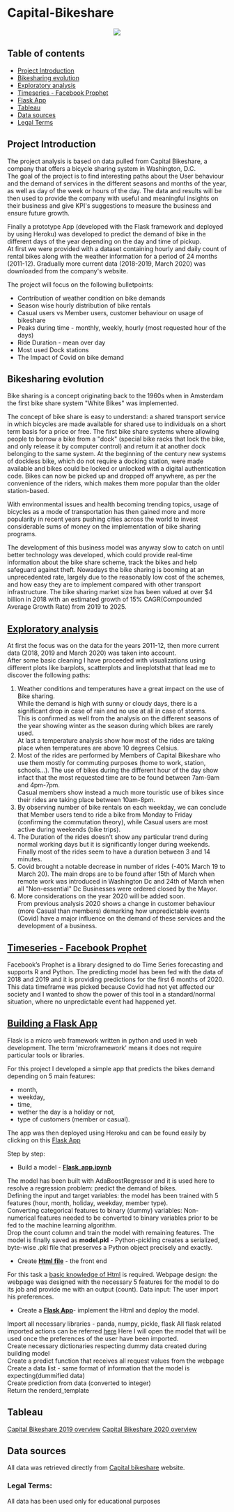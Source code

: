 # Capital-Bikeshare


<p align="center">
  <img src="https://user-images.githubusercontent.com/73824871/110596895-2c106100-8180-11eb-948e-7bc0658286f6.png">
</p> 

## Table of contents

* [Project Introduction](https://github.com/davidellavalle/Capital-Bikeshare/blob/main/README.md#project-introduction)  
* [Bikesharing evolution](https://github.com/davidellavalle/Capital-Bikeshare/blob/main/README.md#bikesharing---the-domain)
* [Exploratory analysis](https://github.com/davidellavalle/Capital-Bikeshare/blob/main/README.md#exploratory-analysis)
* [Timeseries - Facebook Prophet](https://github.com/davidellavalle/Capital-Bikeshare/blob/main/README.md#timeseries---facebook-prophet)
* [Flask App](https://github.com/davidellavalle/Capital-Bikeshare/blob/main/README.md#building-a-flask-app)
* [Tableau](https://github.com/davidellavalle/Capital-Bikeshare/blob/main/README.md#tableau)
* [Data sources](https://github.com/davidellavalle/Capital-Bikeshare/blob/main/README.md#data-sources)
* [Legal Terms](https://github.com/davidellavalle/Capital-Bikeshare/blob/main/README.md#legal-terms)
  
## Project Introduction

The project analysis is based on data pulled from Capital Bikeshare, a company that offers a bicycle sharing system in Washington, D.C.   
The goal of the project is to find interesting paths about the User behaviour and the demand of services in the different seasons and months of the year, as well as day of the week or hours of the day. The data and results will be then used to provide the company with useful and meaningful insights on their business and give KPI's suggestions to measure the business and ensure future growth.  

Finally a prototype App (developed with the Flask framework and deployed by using Heroku) was developed to predict the demand of bike in the different days of the year depending on the day and time of pickup.  
At first we were provided with a dataset containing hourly and daily count of rental bikes along with the weather information for a period of 24 months (2011-12). Gradually more current data (2018-2019, March 2020) was downloaded from the company's website.

The project will focus on the following bulletpoints:

- Contribution of weather condition on bike demands  
- Season wise hourly distribution of bike rentals
- Casual users vs Member users, customer behaviour on usage of bikeshare
- Peaks during time - monthly, weekly, hourly (most requested hour of the days)
- Ride Duration - mean over day
- Most used Dock stations
- The Impact of Covid on bike demand

## Bikesharing evolution

Bike sharing is a concept originating back to the 1960s when in Amsterdam the first bike share system "White Bikes" was implemented. 

The concept of bike share is easy to understand: a shared transport service in which bicycles are made available for shared use to individuals on a short term basis for a price or free. 
The first bike share systems where allowing people to borrow a bike from a "dock" (special bike racks that lock the bike, and only release it by computer control) and return it at another dock belonging to the same system. At the beginning of the century new systems of dockless bike, which do not require a docking station, were made available and bikes could be locked or unlocked with a digital authentication code. Bikes can now be picked up and dropped off anywhere, as per the convenience of the riders, which makes them more popular than the older station-based.

With environmental issues and health becoming trending topics, usage of bicycles as a mode of transportation has then gained more and more popularity in recent years pushing cities across the world to invest considerable sums of money on the implementation of bike sharing programs.

The development of this business model was anyway slow to catch on until better technology was developed, which could provide real-time information about the bike share scheme, track the bikes and help safeguard against theft.
Nowadays the bike sharing is booming at an unprecedented rate, largely due to the reasonably low cost of the schemes, and how easy they are to implement compared with other transport infrastructure.
The bike sharing market size has been valued at over $4 billion in 2018 with an estimated growth of 15% CAGR(Compounded Average Growth Rate) from 2019 to 2025.

## [Exploratory analysis](https://github.com/davidellavalle/Capital-Bikeshare/tree/main/2019)

At first the focus was on the data for the years 2011-12, then more current data (2018, 2019 and March 2020) was taken into account.  
After some basic cleaning I have proceeded with visualizations using different plots like barplots, scatterplots and lineplotsthat that lead me to discover the following paths:

1. Weather conditions and temperatures have a great impact on the use of Bike sharing.  
While the demand is high with sunny or cloudy days, there is a significant drop in case of rain and no use at all in case of storms.  
This is confirmed as well from the analysis on the different seasons of the year showing winter as the season during which bikes are rarely used.  
At last a temperature analysis show how most of the rides are taking place when temperatures are above 10 degrees Celsius.
2. Most of the rides are performed by Members of Capital Bikeshare who use them mostly for commuting purposes (home to work, station, schools...). The use of bikes during the different hour of the day show infact that the most requested time are to be found between 7am-9am and 4pm-7pm.   
Casual members show instead a much more touristic use of bikes since their rides are taking place between 10am-8pm.
3. By observing number of bike rentals on each weekday, we can conclude that Member users tend to ride a bike from Monday to Friday (confirming the commutation theory), while Casual users are most active during weekends (bike trips).
4. The Duration of the rides doesn't show any particular trend during normal working days but it is significantly longer during weekends.  
Finally most of the rides seem to have a duration between 3 and 14 minutes.
5. Covid brought a notable decrease in number of rides (-40% March 19 to March 20). The main drops are to be found after 15th of March when remote work was introduced in Washington Dc and 24th of March when all "Non-essential" Dc Businesses were ordered closed by the Mayor.
6. More considerations on the year 2020 will be added soon.  
From previous analysis 2020 shows a change in customer behaviour (more Casual than members) demarking how unpredictable events (Covid) have a major influence on the demand of these services and the development of a business. 

## [Timeseries - Facebook Prophet](https://github.com/davidellavalle/Capital-Bikeshare/tree/main/Timeseries_and_forecasting)

Facebook’s Prophet is a library designed to do Time Series forecasting and supports R and Python. 
The predicting model has been fed with the data of 2018 and 2019 and it is providing predictions for the first 6 months of 2020.  
This data timeframe was picked because Covid had not yet affected our society and I wanted to show the power of this tool in a standard/normal situation, where no unpredictable event had happened yet.

## [Building a Flask App](https://github.com/davidellavalle/Capital-Bikeshare/tree/main/Flask_test)

Flask is a micro web framework written in python and used in web development. The term 'microframework' means it does not require particular tools or libraries.

For this project I developed a simple app that predicts the bikes demand depending on 5 main features: 
* month, 
* weekday,
* time, 
* wether the day is a holiday or not,
* type of customers (member or casual). 

The app was then deployed using Heroku and can be found easily by clicking on this [Flask App](xxxxxxxxx)

Step by step:

* Build a model - [**Flask_app.ipynb**](https://github.com/davidellavalle/Capital-Bikeshare/blob/main/Flask_test/Flask_app.ipynb)

The model has been built with AdaBoostRegressor and it is used here to resolve a regression problem: predict the demand of bikes.  
Defining the input and target variables: the model has been trained with 5 features (hour, month, holiday, weekday, member type).  
Converting categorical features to binary (dummy) variables: Non-numerical features needed to be converted to binary variables prior to be fed to the machine learning algorithm.  
Drop the count column and train the model with remaining features.
The model is finally saved as **model.pkl** - Python-pickling creates a serialized, byte-wise .pkl file that preserves a Python object precisely and exactly.

* Create [**Html file**](https://github.com/davidellavalle/Capital-Bikeshare/tree/main/Flask_test/templates) - the front end

For this task a [basic knowledge of Html](https://www.w3schools.com/html/html_basic.asp) is required.
Webpage design: the webpage was designed with the necessary 5 features for the model to do its job and provide me with an output (count).
Data input: The user import his preferences. 

* Create a [**Flask App**]([https://github.com/davidellavalle/Capital-Bikeshare/blob/main/Flask_test/app.py])- implement the Html and deploy the model.

Import all necessary libraries - panda, numpy, pickle, flask
All flask related imported actions can be referred [here](https://flask.palletsprojects.com/en/1.1.x/quickstart/)
Here I will open the model that will be used once the preferences of the user have been imported.   
Create necessary dictionaries respecting dummy data created during building model  
Create a predict function that receives all request values from the webpage  
Create a data list - same format of information that the model is expecting(dummified data)  
Create prediction from data (converted to integer)    
Return the renderd_template   

## Tableau

[Capital Bikeshare 2019 overview](https://public.tableau.com/profile/davide.della.valle#!/vizhome/CapitalBikeshare2019-RidesoverviewandCustomerbehaviour/Dashboard1)
[Capital Bikeshare 2020 overview](https://public.tableau.com/profile/davide.della.valle#!/vizhome/CapitalBikeshare2020-RidesoverviewandCustomerbehaviour/Dashboard1)

## Data sources

All data was retrieved directly from [Capital bikeshare](https://www.capitalbikeshare.com/system-data) website.


### Legal Terms:

All data has been used only for educational purposes
